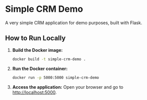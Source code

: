 # Simple CRM Demo

A very simple CRM application for demo purposes, built with Flask.

## How to Run Locally

1.  **Build the Docker image:**
    ```bash
    docker build -t simple-crm-demo .
    ```

2.  **Run the Docker container:**
    ```bash
    docker run -p 5000:5000 simple-crm-demo
    ```

3.  **Access the application:**
    Open your browser and go to [http://localhost:5000](http://localhost:5000).
